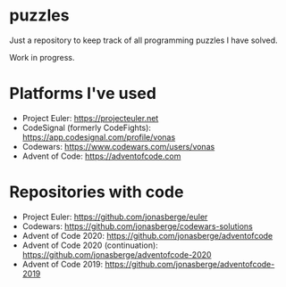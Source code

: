 # puzzles

Just a repository to keep track of all programming puzzles I have solved.

Work in progress.

# Platforms I've used

- Project Euler: https://projecteuler.net
- CodeSignal (formerly CodeFights): https://app.codesignal.com/profile/vonas
- Codewars: https://www.codewars.com/users/vonas
- Advent of Code: https://adventofcode.com

# Repositories with code

- Project Euler: https://github.com/jonasberge/euler
- Codewars: https://github.com/jonasberge/codewars-solutions
- Advent of Code 2020: https://github.com/jonasberge/adventofcode
- Advent of Code 2020 (continuation): https://github.com/jonasberge/adventofcode-2020
- Advent of Code 2019: https://github.com/jonasberge/adventofcode-2019
